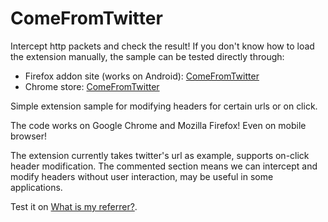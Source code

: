 # ComeFromTwitter

Intercept http packets and check the result! If you don't know how to load the extension manually, the sample can be tested directly through:

- Firefox addon site (works on Android): [ComeFromTwitter](https://addons.mozilla.org/en-US/firefox/addon/comefromtwitter/)
- Chrome store: [ComeFromTwitter](https://chrome.google.com/webstore/detail/hhdimhjnfdljhmdhekbfkmogmohdmdef/)

Simple extension sample for modifying headers for certain urls or on click.

The code works on Google Chrome and Mozilla Firefox! Even on mobile browser!

The extension currently takes twitter's url as example, supports on-click header modification. The commented section means we can intercept and modify headers without user interaction, may be useful in some applications.

Test it on [What is my referrer?](https://www.whatismybrowser.com/detect/what-is-my-referrer).
